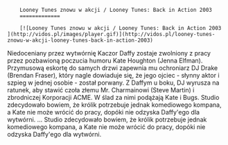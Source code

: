 
        Looney Tunes znowu w akcji / Looney Tunes: Back in Action 2003 
        =============
        
        [![Looney Tunes znowu w akcji / Looney Tunes: Back in Action 2003 ](http://vidos.pl/images/player.gif)](http://vidos.pl/looney-tunes-znowu-w-akcji-looney-tunes-back-in-action-2003)
        
        
 Niedoceniany przez wytwórnię Kaczor Daffy zostaje zwolniony z pracy przez pozbawioną poczucia humoru Kate Houghton (Jenna Elfman). Przymusową eskortę do samych drzwi zapewnia mu ochroniarz DJ Drake (Brendan Fraser), który nagle dowiaduje się, że jego ojciec - słynny aktor i szpieg w jednej osobie - został porwany. Z Daffym u boku, DJ wyrusza na ratunek, aby stawić czoła złemu Mr. Charmainowi (Steve Martin) i zbrodniczej Korporacji ACME. W ślad za nimi podążają Kate i Bugs. Studio zdecydowało bowiem, że królik potrzebuje jednak komediowego kompana, a Kate nie może wrócić do pracy, dopóki nie odzyska Daffy'ego dla wytwórni.   ... Studio zdecydowało bowiem, że królik potrzebuje jednak komediowego kompana, a Kate nie może wrócić do pracy, dopóki nie odzyska Daffy'ego dla wytwórni.
    